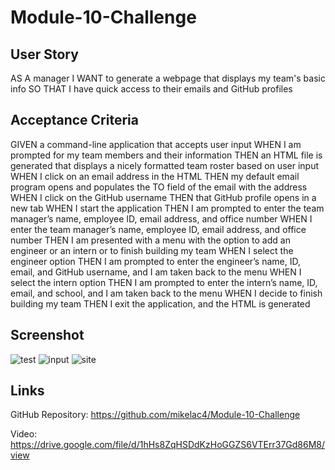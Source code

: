 # Module-10-Challenge

## User Story

AS A manager
I WANT to generate a webpage that displays my team's basic info
SO THAT I have quick access to their emails and GitHub profiles

## Acceptance Criteria

GIVEN a command-line application that accepts user input
WHEN I am prompted for my team members and their information
THEN an HTML file is generated that displays a nicely formatted team roster based on user input
WHEN I click on an email address in the HTML
THEN my default email program opens and populates the TO field of the email with the address
WHEN I click on the GitHub username
THEN that GitHub profile opens in a new tab
WHEN I start the application
THEN I am prompted to enter the team manager’s name, employee ID, email address, and office number
WHEN I enter the team manager’s name, employee ID, email address, and office number
THEN I am presented with a menu with the option to add an engineer or an intern or to finish building my team
WHEN I select the engineer option
THEN I am prompted to enter the engineer’s name, ID, email, and GitHub username, and I am taken back to the menu
WHEN I select the intern option
THEN I am prompted to enter the intern’s name, ID, email, and school, and I am taken back to the menu
WHEN I decide to finish building my team
THEN I exit the application, and the HTML is generated

## Screenshot

![test](https://user-images.githubusercontent.com/112447725/215934483-d3adde46-5da9-4f7e-8cd5-71d2cc306ff9.png)
![input](https://user-images.githubusercontent.com/112447725/215934510-ee239aaf-0c30-4538-89ce-8e36ff44ad24.png)
![site](https://user-images.githubusercontent.com/112447725/215934722-6659963b-113e-4c88-ab65-e530b1072ce0.png)


## Links

GitHub Repository: https://github.com/mikelac4/Module-10-Challenge

Video: https://drive.google.com/file/d/1hHs8ZqHSDdKzHoGGZS6VTErr37Gd86M8/view


